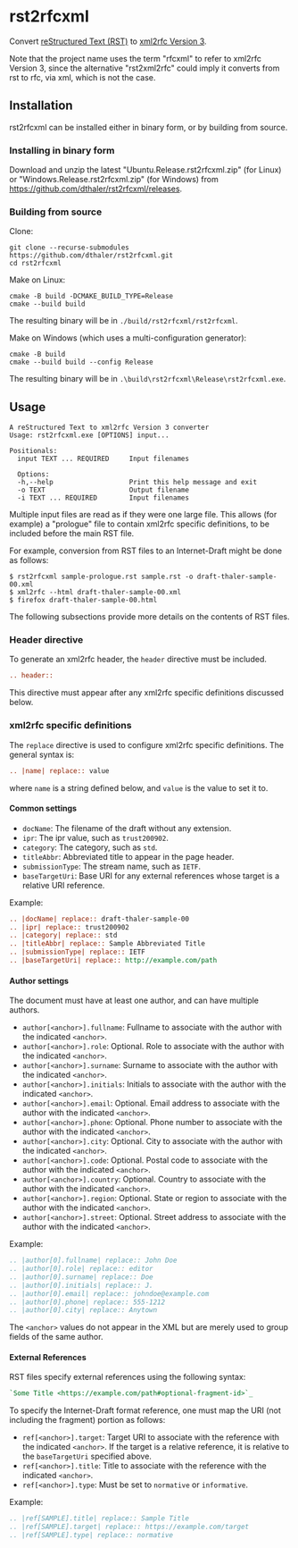 # rst2rfcxml
Convert [reStructured Text (RST)](https://docutils.sourceforge.io/docs/ref/rst/restructuredtext.html)
to [xml2rfc Version 3](https://www.rfc-editor.org/rfc/rfc7991).

Note that the project name uses the term "rfcxml" to refer to xml2rfc Version 3, since the alternative
"rst2xml2rfc" could imply it converts from rst to rfc, via xml, which is not the case.

## Installation

rst2rfcxml can be installed either in binary form, or by building from source.

### Installing in binary form

Download and unzip the latest "Ubuntu.Release.rst2rfcxml.zip" (for Linux) or
"Windows.Release.rst2rfcxml.zip" (for Windows) from
https://github.com/dthaler/rst2rfcxml/releases.

### Building from source

Clone:
```
git clone --recurse-submodules https://github.com/dthaler/rst2rfcxml.git
cd rst2rfcxml
```

Make on Linux:
```
cmake -B build -DCMAKE_BUILD_TYPE=Release
cmake --build build
```

The resulting binary will be in `./build/rst2rfcxml/rst2rfcxml`.

Make on Windows (which uses a multi-configuration generator):
```
cmake -B build
cmake --build build --config Release
```

The resulting binary will be in `.\build\rst2rfcxml\Release\rst2rfcxml.exe`.

## Usage

```
A reStructured Text to xml2rfc Version 3 converter
Usage: rst2rfcxml.exe [OPTIONS] input...

Positionals:
  input TEXT ... REQUIRED     Input filenames

  Options:
  -h,--help                   Print this help message and exit
  -o TEXT                     Output filename
  -i TEXT ... REQUIRED        Input filenames
```

Multiple input files are read as if they were one large file.
This allows (for example) a "prologue" file to contain xml2rfc specific definitions,
to be included before the main RST file.

For example, conversion from RST files to an Internet-Draft might be done as follows:

```
$ rst2rfcxml sample-prologue.rst sample.rst -o draft-thaler-sample-00.xml
$ xml2rfc --html draft-thaler-sample-00.xml
$ firefox draft-thaler-sample-00.html
```

The following subsections provide more details on the contents
of RST files.

### Header directive

To generate an xml2rfc header, the `header` directive must be included.

```rst
.. header::
```

This directive must appear after any xml2rfc specific definitions discussed below.

### xml2rfc specific definitions

The `replace` directive is used to configure xml2rfc specific definitions.
The general syntax is:

```rst
.. |name| replace:: value
```

where `name` is a string defined below, and `value` is the value to set it to.

#### Common settings

* `docName`: The filename of the draft without any extension.
* `ipr`: The ipr value, such as `trust200902`.
* `category`: The category, such as `std`.
* `titleAbbr`: Abbreviated title to appear in the page header.
* `submissionType`: The stream name, such as `IETF`.
* `baseTargetUri`: Base URI for any external references whose target is a relative URI reference.

Example:

```rst
.. |docName| replace:: draft-thaler-sample-00
.. |ipr| replace:: trust200902
.. |category| replace:: std
.. |titleAbbr| replace:: Sample Abbreviated Title
.. |submissionType| replace:: IETF
.. |baseTargetUri| replace:: http://example.com/path
```

#### Author settings

The document must have at least one author, and can have multiple authors.

* `author[<anchor>].fullname`: Fullname to associate with the author with the indicated `<anchor>`.
* `author[<anchor>].role`: Optional. Role to associate with the author with the indicated `<anchor>`.
* `author[<anchor>].surname`: Surname to associate with the author with the indicated `<anchor>`.
* `author[<anchor>].initials`: Initials to associate with the author with the indicated `<anchor>`.
* `author[<anchor>].email`: Optional. Email address to associate with the author with the indicated `<anchor>`.
* `author[<anchor>].phone`: Optional. Phone number to associate with the author with the indicated `<anchor>`.
* `author[<anchor>].city`: Optional. City to associate with the author with the indicated `<anchor>`.
* `author[<anchor>].code`: Optional. Postal code to associate with the author with the indicated `<anchor>`.
* `author[<anchor>].country`: Optional. Country to associate with the author with the indicated `<anchor>`.
* `author[<anchor>].region`: Optional. State or region to associate with the author with the indicated `<anchor>`.
* `author[<anchor>].street`: Optional. Street address to associate with the author with the indicated `<anchor>`.

Example:

```rst
.. |author[0].fullname| replace:: John Doe
.. |author[0].role| replace:: editor
.. |author[0].surname| replace:: Doe
.. |author[0].initials| replace:: J.
.. |author[0].email| replace:: johndoe@example.com
.. |author[0].phone| replace:: 555-1212
.. |author[0].city| replace:: Anytown
```

The `<anchor>` values do not appear in the XML but are merely
used to group fields of the same author.

#### External References

RST files specify external references using the following syntax:

```rst
`Some Title <https://example.com/path#optional-fragment-id>`_
```

To specify the Internet-Draft format reference, one must map the URI (not including the fragment)
portion as follows:

* `ref[<anchor>].target`: Target URI to associate with the reference with the indicated `<anchor>`. If the target
  is a relative reference, it is relative to the `baseTargetUri` specified above.
* `ref[<anchor>].title`: Title to associate with the reference with the indicated `<anchor>`.
* `ref[<anchor>].type`: Must be set to `normative` or `informative`.

Example:

```rst
.. |ref[SAMPLE].title| replace:: Sample Title
.. |ref[SAMPLE].target| replace:: https://example.com/target
.. |ref[SAMPLE].type| replace:: normative
```
